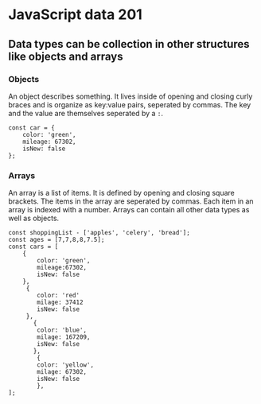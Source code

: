 # JavaScript data 201   
## Data types can be collection in other structures like objects and arrays

### Objects 
An object describes something. It lives inside of opening and closing curly braces and is organize as key:value pairs, seperated by commas. The key and the value are themselves seperated by a `:`.
```
const car = {
    color: 'green',
    mileage: 67302,
    isNew: false
};
```


### Arrays 
An array is a list of items. It is defined by opening and closing square brackets. The items in the array are seperated by commas. Each item in an array is indexed with a number. Arrays can contain all other data types as well as objects. 
```
const shoppingList - ['apples', 'celery', 'bread'];
const ages = [7,7,8,8,7.5];
const cars = [
    {
        color: 'green',
        mileage:67302,
        isNew: false
    },
     {
        color: 'red'
        milage: 37412
        isNew: false
     },
       {
        color: 'blue',
        milage: 167209,
        isNew: false
       },
        {
        color: 'yellow',
        milage: 67302,
        isNew: false
        },
];